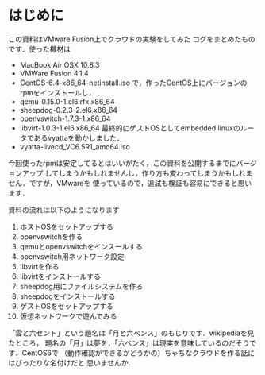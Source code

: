 # はじめに

この資料はVMware Fusion上でクラウドの実験をしてみた
ログをまとめたものです．使った機材は
* MacBook Air OSX 10.8.3
* VMWare Fusion 4.1.4
* CentOS-6.4-x86_64-netinstall.iso
で，作ったCentOS上にバージョンのrpmをインストールし，
* qemu-0.15.0-1.el6.rfx.x86_64
* sheepdog-0.2.3-2.el6.x86_64
* openvswitch-1.7.3-1.x86_64
* libvirt-1.0.3-1.el6.x86_64
最終的にゲストOSとしてembedded linuxのルータであるvyattaを動かしました．
* vyatta-livecd_VC6.5R1_amd64.iso

今回使ったrpmは安定してるとはいいがたく，この資料を公開するまでにバージョンアップ
してしまうかもしれませんし，作り方も変わってしまうかもしれません．ですが，VMwareを
使っているので，追試も検証も容易にできると思います．

資料の流れは以下のようになります
1. ホストOSをセットアップする
2. openvswitchを作る
3. qemuとopenvswitchをインスールする
4. openvswitch用ネットワーク設定
5. libvirtを作る
6. libvirtをインストールする
7. sheepdog用にファイルシステムを作る
8. sheepdogをインストールする
9. ゲストOSをセットアップする
10. 仮想ネットワークで遊んでみる

「雲と六セント」という題名は「月と六ペンス」のもじりです．wikipediaを見たところ，
題名の「月」は夢を，「六ペンス」は現実を意味しているのだそうです．CentOS6で
（動作確認ができるかどうかの）ちゃちなクラウドを作る話にはぴったりな名付けだと
思いませんか．
